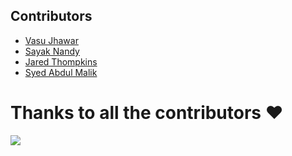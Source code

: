 ## Contributors
<!---
add your name and profile below following the same format.
-->
- [Vasu Jhawar](https://github.com/vasujhawar2001)
- [Sayak Nandy](https://github.com/Sayak123456)
- [Jared Thompkins](https://github.com/Jared-Thompkins)
- [Syed Abdul Malik](https://github.com/Syed-Abdul-Malik)

# Thanks to all the contributors ❤️
<a href = "https://github.com/vasujhawar2001/DSA_Cohort/graphs/contributors">
  <img src = "https://contrib.rocks/image?repo=vasujhawar2001/DSA_Cohort"/>
</a>
